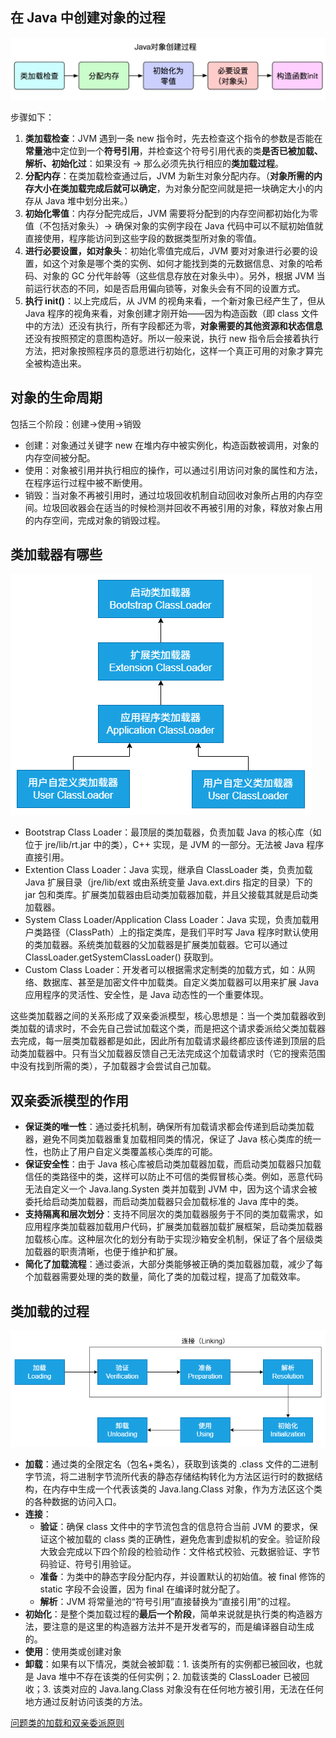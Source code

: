 ## 在 Java 中创建对象的过程

![alt text](image.png)

步骤如下：
1. **类加载检查**：JVM 遇到一条 new 指令时，先去检查这个指令的参数是否能在**常量池**中定位到一个**符号引用**，并检查这个符号引用代表的类**是否已被加载、解析、初始化过**：如果没有 -> 那么必须先执行相应的**类加载过程**。
2. **分配内存**：在类加载检查通过后，JVM 为新生对象分配内存。（**对象所需的内存大小在类加载完成后就可以确定**，为对象分配空间就是把一块确定大小的内存从 Java 堆中划分出来。）
3. **初始化零值**：内存分配完成后，JVM 需要将分配到的内存空间都初始化为零值（不包括对象头）-> 确保对象的实例字段在 Java 代码中可以不赋初始值就直接使用，程序能访问到这些字段的数据类型所对象的零值。
4. **进行必要设置，如对象头**：初始化零值完成后，JVM 要对对象进行必要的设置，如这个对象是哪个类的实例、如何才能找到类的元数据信息、对象的哈希码、对象的 GC 分代年龄等（这些信息存放在对象头中）。另外，根据 JVM 当前运行状态的不同，如是否启用偏向锁等，对象头会有不同的设置方式。
5. **执行 init()**：以上完成后，从 JVM 的视角来看，一个新对象已经产生了，但从 Java 程序的视角来看，对象创建才刚开始——因为构造函数（即 class 文件中的方法）还没有执行，所有字段都还为零，**对象需要的其他资源和状态信息**还没有按照预定的意图构造好。所以一般来说，执行 new 指令后会接着执行方法，把对象按照程序员的意愿进行初始化，这样一个真正可用的对象才算完全被构造出来。

## 对象的生命周期

包括三个阶段：创建->使用->销毁
* 创建：对象通过关键字 new 在堆内存中被实例化，构造函数被调用，对象的内存空间被分配。
* 使用：对象被引用并执行相应的操作，可以通过引用访问对象的属性和方法，在程序运行过程中被不断使用。
* 销毁：当对象不再被引用时，通过垃圾回收机制自动回收对象所占用的内存空间。垃圾回收器会在适当的时候检测并回收不再被引用的对象，释放对象占用的内存空间，完成对象的销毁过程。

## 类加载器有哪些

![alt text](类加载器关系图.png)
* Bootstrap Class Loader：最顶层的类加载器，负责加载 Java 的核心库（如位于 jre/lib/rt.jar 中的类），C++ 实现，是 JVM 的一部分。无法被 Java 程序直接引用。
* Extention Class Loader：Java 实现，继承自 ClassLoader 类，负责加载 Java 扩展目录（jre/lib/ext 或由系统变量 Java.ext.dirs 指定的目录）下的 jar 包和类库。扩展类加载器由启动类加载器加载，并且父接载其就是启动类加载器。
* System Class Loader/Application Class Loader：Java 实现，负责加载用户类路径（ClassPath）上的指定类库，是我们平时写 Java 程序时默认使用的类加载器。系统类加载器的父加载器是扩展类加载器。它可以通过 ClassLoader.getSystemClassLoader() 获取到。
* Custom Class Loader：开发者可以根据需求定制类的加载方式，如：从网络、数据库、甚至是加密文件中加载类。自定义类加载器可以用来扩展 Java 应用程序的灵活性、安全性，是 Java 动态性的一个重要体现。

这些类加载器之间的关系形成了双亲委派模型，核心思想是：当一个类加载器收到类加载的请求时，不会先自己尝试加载这个类，而是把这个请求委派给父类加载器去完成，每一层类加载器都是如此，因此所有加载请求最终都应该传递到顶层的启动类加载器中。只有当父加载器反馈自己无法完成这个加载请求时（它的搜索范围中没有找到所需的类），子加载器才会尝试自己加载。

## 双亲委派模型的作用

* **保证类的唯一性**：通过委托机制，确保所有加载请求都会传递到启动类加载器，避免不同类加载器重复加载相同类的情况，保证了 Java 核心类库的统一性，也防止了用户自定义类覆盖核心类库的可能。
* **保证安全性**：由于 Java 核心库被启动类加载器加载，而启动类加载器只加载信任的类路径中的类，这样可以防止不可信的类假冒核心类。例如，恶意代码无法自定义一个 Java.lang.Systen 类并加载到 JVM 中，因为这个请求会被委托给启动类加载器，而启动类加载器只会加载标准的 Java 库中的类。
* **支持隔离和层次划分**：支持不同层次的类加载器服务于不同的类加载需求，如应用程序类加载器加载用户代码，扩展类加载器加载扩展框架，启动类加载器加载核心库。这种层次化的划分有助于实现沙箱安全机制，保证了各个层级类加载器的职责清晰，也便于维护和扩展。
* **简化了加载流程**：通过委派，大部分类能够被正确的类加载器加载，减少了每个加载器需要处理的类的数量，简化了类的加载过程，提高了加载效率。

## 类加载的过程

![alt text](类加载的过程.png)

* **加载**：通过类的全限定名（包名+类名），获取到该类的 .class 文件的二进制字节流，将二进制字节流所代表的静态存储结构转化为方法区运行时的数据结构，在内存中生成一个代表该类的 Java.lang.Class 对象，作为方法区这个类的各种数据的访问入口。
* **连接**：
  * **验证**：确保 class 文件中的字节流包含的信息符合当前 JVM 的要求，保证这个被加载的 class 类的正确性，避免危害到虚拟机的安全。验证阶段大致会完成以下四个阶段的检验动作：文件格式校验、元数据验证、字节码验证、符号引用验证。
  * **准备**：为类中的静态字段分配内存，并设置默认的初始值。被 final 修饰的 static 字段不会设置，因为 final 在编译时就分配了。
  * **解析**：JVM 将常量池的“符号引用”直接替换为“直接引用”的过程。
* **初始化**：是整个类加载过程的**最后一个阶段**，简单来说就是执行类的构造器方法，要注意的是这里的构造器方法并不是开发者写的，而是编译器自动生成的。
* **使用**：使用类或创建对象
* **卸载**：如果有以下情况，类就会被卸载：1. 该类所有的实例都已被回收，也就是 Java 堆中不存在该类的任何实例；2. 加载该类的 ClassLoader 已被回收；3. 该类对应的 Java.lang.Class 对象没有在任何地方被引用，无法在任何地方通过反射访问该类的方法。

[问题类的加载和双亲委派原则](https://xiaolincoding.com/interview/jvm.html#%E8%AE%B2%E4%B8%80%E4%B8%8B%E7%B1%BB%E7%9A%84%E5%8A%A0%E8%BD%BD%E5%92%8C%E5%8F%8C%E4%BA%B2%E5%A7%94%E6%B4%BE%E5%8E%9F%E5%88%99)

